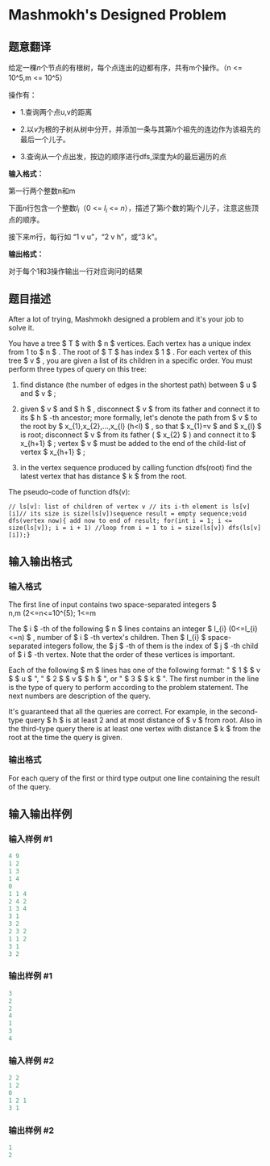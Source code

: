 # Mashmokh&#039;s Designed Problem

## 题意翻译

给定一棵$n$个节点的有根树，每个点连出的边都有序，共有m个操作。（n <= 10^5,m <= 10^5）

操作有：

- 1.查询两个点u,v的距离

- 2.以$v$为根的子树从树中分开，并添加一条与其第$h$个祖先的连边作为该祖先的最后一个儿子。

- 3.查询从一个点出发，按边的顺序进行dfs,深度为$k$的最后遍历的点

**输入格式：**

第一行两个整数n和m

下面$n$行包含一个整数$l_i$（$0$ <= $l_i$ <= $n$），描述了第$i$个数的第$j$个儿子，注意这些顶点的顺序。

接下来$m$行，每行如 “$\text{1 v u}$”，“$\text{2 v h}$”，或“$\text{3 k}$”。

**输出格式：**

对于每个1和3操作输出一行对应询问的结果

## 题目描述

After a lot of trying, Mashmokh designed a problem and it's your job to solve it.

You have a tree $ T $ with $ n $ vertices. Each vertex has a unique index from 1 to $ n $ . The root of $ T $ has index $ 1 $ . For each vertex of this tree $ v $ , you are given a list of its children in a specific order. You must perform three types of query on this tree:

1. find distance (the number of edges in the shortest path) between $ u $ and $ v $ ;

2. given $ v $ and $ h $ , disconnect $ v $ from its father and connect it to its $ h $ -th ancestor; more formally, let's denote the path from $ v $ to the root by $ x_{1},x_{2},...,x_{l} (h&lt;l) $ , so that $ x_{1}=v $ and $ x_{l} $ is root; disconnect $ v $ from its father ( $ x_{2} $ ) and connect it to $ x_{h+1} $ ; vertex $ v $ must be added to the end of the child-list of vertex $ x_{h+1} $ ;

3. in the vertex sequence produced by calling function dfs(root) find the latest vertex that has distance $ k $ from the root.

The pseudo-code of function dfs(v):

`// ls[v]: list of children of vertex v // its i-th element is ls[v][i]// its size is size(ls[v])sequence result = empty sequence;void dfs(vertex now){ add now to end of result; for(int i = 1; i <= size(ls[v]); i = i + 1) //loop from i = 1 to i = size(ls[v]) dfs(ls[v][i]);}`

## 输入输出格式

### 输入格式

The first line of input contains two space-separated integers $ n,m (2<=n<=10^{5}; 1<=m

The $ i $ -th of the following $ n $ lines contains an integer $ l_{i} (0<=l_{i}<=n) $ , number of $ i $ -th vertex's children. Then $ l_{i} $ space-separated integers follow, the $ j $ -th of them is the index of $ j $ -th child of $ i $ -th vertex. Note that the order of these vertices is important.

Each of the following $ m $ lines has one of the following format: " $ 1 $ $ v $ $ u $ ", " $ 2 $ $ v $ $ h $ ", or " $ 3 $ $ k $ ". The first number in the line is the type of query to perform according to the problem statement. The next numbers are description of the query.

It's guaranteed that all the queries are correct. For example, in the second-type query $ h $ is at least 2 and at most distance of $ v $ from root. Also in the third-type query there is at least one vertex with distance $ k $ from the root at the time the query is given.

### 输出格式

For each query of the first or third type output one line containing the result of the query.

## 输入输出样例

### 输入样例 #1

```cpp
4 9
1 2
1 3
1 4
0
1 1 4
2 4 2
1 3 4
3 1
3 2
2 3 2
1 1 2
3 1
3 2

```
### 输出样例 #1

```cpp
3
2
2
4
1
3
4

```
### 输入样例 #2

```cpp
2 2
1 2
0
1 2 1
3 1

```
### 输出样例 #2

```cpp
1
2

```
